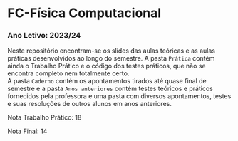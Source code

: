 # FC-Física Computacional

### Ano Letivo: 2023/24

Neste repositório encontram-se os slides das aulas teóricas e as aulas práticas desenvolvidos ao longo do semestre. A pasta `Prática` contém ainda o Trabalho Prático e o código dos testes práticos, que não se encontra completo nem totalmente certo. <br/>
A pasta `Caderno` contém os apontamentos tirados até quase final de semestre e a pasta `Anos anteriores` contém testes teóricos e práticos fornecidos pela professora e uma pasta com diversos apontamentos, testes e suas resoluções de outros alunos em anos anteriores.

Nota Trabalho Prático: 18

Nota Final: 14
